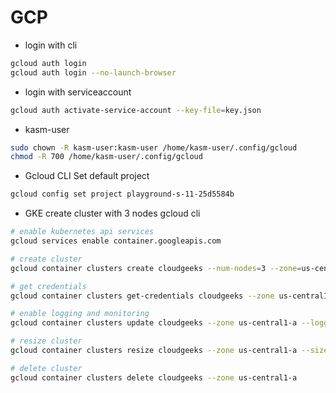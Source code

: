 # GCP

- login with cli
```bash
gcloud auth login
gcloud auth login --no-launch-browser
```

- login with serviceaccount
```bash
gcloud auth activate-service-account --key-file=key.json
```

- kasm-user
```bash
sudo chown -R kasm-user:kasm-user /home/kasm-user/.config/gcloud
chmod -R 700 /home/kasm-user/.config/gcloud
```

- Gcloud CLI Set default project
```bash
gcloud config set project playground-s-11-25d5584b
```

- GKE create cluster with 3 nodes gcloud cli
```bash
# enable kubernetes api services
gcloud services enable container.googleapis.com

# create cluster
gcloud container clusters create cloudgeeks --num-nodes=3 --zone=us-central1-a --release-channel=stable

# get credentials
gcloud container clusters get-credentials cloudgeeks --zone us-central1-a

# enable logging and monitoring
gcloud container clusters update cloudgeeks --zone us-central1-a --logging=SYSTEM,WORKLOAD --monitoring=SYSTEM

# resize cluster
gcloud container clusters resize cloudgeeks --zone us-central1-a --size=2

# delete cluster
gcloud container clusters delete cloudgeeks --zone us-central1-a
```
